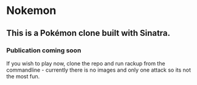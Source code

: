# Nokemon

## This is a Pokémon clone built with Sinatra. 

### Publication coming soon

If you wish to play now, clone the repo and run rackup from the commandline - currently there is no images and only one attack so its not the most fun.

